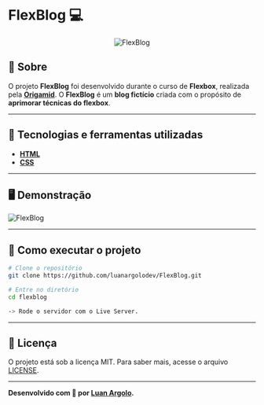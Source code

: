 <h1>FlexBlog 💻</h1>
<p align="center">
	<img src="https://encrypted-tbn0.gstatic.com/images?q=tbn:ANd9GcSKQMHVaamhPf9a9k-izzcmzJ7PnhlEHVHUZnHLjdnp5JjRByqIln5-fzKwQYdp0PN1Qeg&usqp=CAU" alt="FlexBlog" title="FlexBlog">
</p>

## 📖 Sobre

<p>
O projeto <b>FlexBlog</b> foi desenvolvido durante o curso de <b>Flexbox</b>, realizada pela <b><a href="https://origamid.com">Origamid</a></b>. O <b>FlexBlog</b> é um <b>blog fictício</b> criada com o propósito de <b>aprimorar técnicas do flexbox</b>.
</p>

---

## 🚀 Tecnologias e ferramentas utilizadas

- **[HTML](https://developer.mozilla.org/pt-BR/docs/Web/HTML)**
- **[CSS](https://developer.mozilla.org/pt-BR/docs/Web/CSS)**

---

## 🖥️ Demonstração

![FlexBlog](https://image.prntscr.com/image/df-zkqn7QhWR7Z3lImkhbA.png)

---

## 🔧 Como executar o projeto

```bash
# Clone o repositório
git clone https://github.com/luanargolodev/FlexBlog.git

# Entre no diretório
cd flexblog

-> Rode o servidor com o Live Server.
```

---

## 📝 Licença

O projeto está sob a licença MIT. Para saber mais, acesse o arquivo [LICENSE](https://github.com/devMagno/move.it/blob/main/LICENSE).

---

**Desenvolvido com 💙 por [Luan Argolo](https://github.com/luanargolodev/).**
